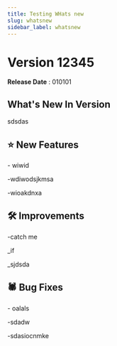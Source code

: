 ```yaml
---
title: Testing WHats new
slug: whatsnew
sidebar_label: whatsnew
---
```

# Version 12345

**Release Date** : 010101

## What's New In Version

sdsdas

## ⭐ New Features

\- wiwid

\-wdiwodsjkmsa

\-wioakdnxa

## 🛠️ Improvements

\-catch me

_if

_sjdsda

## 🕷️ Bug Fixes

\- oalals

\-sdadw 

\-sdasiocnmke
